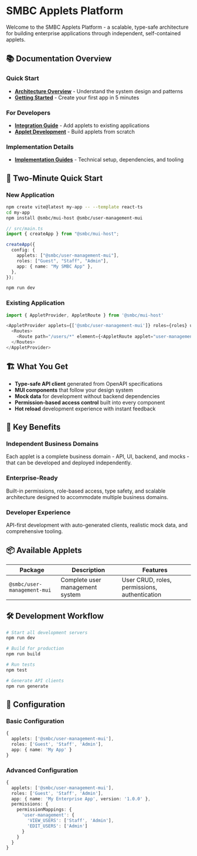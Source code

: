# SMBC Applets Platform

Welcome to the SMBC Applets Platform - a scalable, type-safe architecture for building enterprise applications through independent, self-contained applets.

## 📚 Documentation Overview

### Quick Start

- **[Architecture Overview](./ARCHITECTURE.md)** - Understand the system design and patterns
- **[Getting Started](./GETTING_STARTED.md)** - Create your first app in 5 minutes

### For Developers

- **[Integration Guide](./INTEGRATION.md)** - Add applets to existing applications
- **[Applet Development](./APPLET_DEVELOPMENT.md)** - Build applets from scratch

### Implementation Details

- **[Implementation Guides](./implementation/README.md)** - Technical setup, dependencies, and tooling

## 🚀 Two-Minute Quick Start

### New Application

```bash
npm create vite@latest my-app -- --template react-ts
cd my-app
npm install @smbc/mui-host @smbc/user-management-mui
```

```typescript
// src/main.ts
import { createApp } from "@smbc/mui-host";

createApp({
  config: {
    applets: ["@smbc/user-management-mui"],
    roles: ["Guest", "Staff", "Admin"],
    app: { name: "My SMBC App" },
  },
});
```

```bash
npm run dev
```

### Existing Application

```typescript
import { AppletProvider, AppletRoute } from '@smbc/mui-host'

<AppletProvider applets={['@smbc/user-management-mui']} roles={roles} user={user}>
  <Routes>
    <Route path="/users/*" element={<AppletRoute applet="user-management" />} />
  </Routes>
</AppletProvider>
```

## 🏗️ What You Get

- **Type-safe API client** generated from OpenAPI specifications
- **MUI components** that follow your design system
- **Mock data** for development without backend dependencies
- **Permission-based access control** built into every component
- **Hot reload** development experience with instant feedback

## 🎯 Key Benefits

### Independent Business Domains

Each applet is a complete business domain - API, UI, backend, and mocks - that can be developed and deployed independently.

### Enterprise-Ready

Built-in permissions, role-based access, type safety, and scalable architecture designed to accommodate multiple business domains.

### Developer Experience

API-first development with auto-generated clients, realistic mock data, and comprehensive tooling.

## 📦 Available Applets

| Package                     | Description                     | Features                                      |
| --------------------------- | ------------------------------- | --------------------------------------------- |
| `@smbc/user-management-mui` | Complete user management system | User CRUD, roles, permissions, authentication |

## 🛠️ Development Workflow

```bash
# Start all development servers
npm run dev

# Build for production
npm run build

# Run tests
npm test

# Generate API clients
npm run generate
```

## 🔧 Configuration

### Basic Configuration

```typescript
{
  applets: ['@smbc/user-management-mui'],
  roles: ['Guest', 'Staff', 'Admin'],
  app: { name: 'My App' }
}
```

### Advanced Configuration

```typescript
{
  applets: ['@smbc/user-management-mui'],
  roles: ['Guest', 'Staff', 'Admin'],
  app: { name: 'My Enterprise App', version: '1.0.0' },
  permissions: {
    permissionMappings: {
      'user-management': {
        'VIEW_USERS': ['Staff', 'Admin'],
        'EDIT_USERS': ['Admin']
      }
    }
  }
}
```
